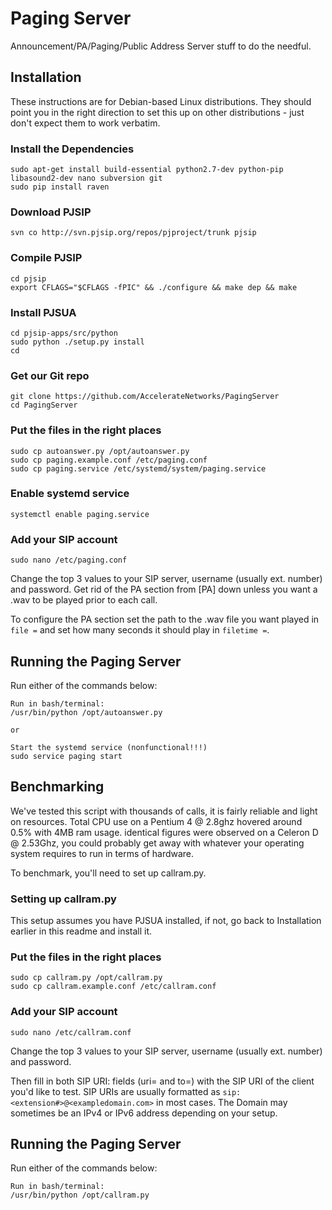 # Paging Server
Announcement/PA/Paging/Public Address Server stuff to do the needful.

## Installation
These instructions are for Debian-based Linux distributions. They should point you in the right direction to set this up on other distributions - just don't expect them to work verbatim.
### Install the Dependencies
```
sudo apt-get install build-essential python2.7-dev python-pip libasound2-dev nano subversion git
sudo pip install raven
```
### Download PJSIP
```
svn co http://svn.pjsip.org/repos/pjproject/trunk pjsip
```
### Compile PJSIP
```
cd pjsip
export CFLAGS="$CFLAGS -fPIC" && ./configure && make dep && make
```
### Install PJSUA
```
cd pjsip-apps/src/python
sudo python ./setup.py install
cd
```
### Get our Git repo
```
git clone https://github.com/AccelerateNetworks/PagingServer
cd PagingServer
```
### Put the files in the right places
```
sudo cp autoanswer.py /opt/autoanswer.py
sudo cp paging.example.conf /etc/paging.conf
sudo cp paging.service /etc/systemd/system/paging.service
```
### Enable systemd service
```
systemctl enable paging.service
```
### Add your SIP account
```
sudo nano /etc/paging.conf
```
Change the top 3 values to your SIP server, username (usually ext. number) and password. Get rid of the PA section from [PA] down unless you want a .wav to be played prior to each call.

To configure the PA section set the path to the .wav file you want played in `file =` and set how many seconds it should play in `filetime =`.

## Running the Paging Server
Run either of the commands below:
```
Run in bash/terminal:
/usr/bin/python /opt/autoanswer.py

or

Start the systemd service (nonfunctional!!!)
sudo service paging start
```

## Benchmarking

We've tested this script with thousands of calls, it is fairly reliable and light on resources. Total CPU use on a Pentium 4 @ 2.8ghz hovered around 0.5% with 4MB ram usage. identical figures were observed on a Celeron D @ 2.53Ghz, you could probably get away with whatever your operating system requires to run in terms of hardware.

To benchmark, you'll need to set up callram.py.

### Setting up callram.py
This setup assumes you have PJSUA installed, if not, go back to Installation earlier in this readme and install it.

### Put the files in the right places
```
sudo cp callram.py /opt/callram.py
sudo cp callram.example.conf /etc/callram.conf
```
### Add your SIP account
```
sudo nano /etc/callram.conf
```
Change the top 3 values to your SIP server, username (usually ext. number) and password. 

Then fill in both SIP URI: fields (uri= and to=) with the SIP URI of the client you'd like to test. SIP URIs are usually formatted as `sip:<extension#>@<exampledomain.com>` in most cases. The Domain may sometimes be an IPv4 or IPv6 address depending on your setup.
 

## Running the Paging Server
Run either of the commands below:
```
Run in bash/terminal:
/usr/bin/python /opt/callram.py
```
